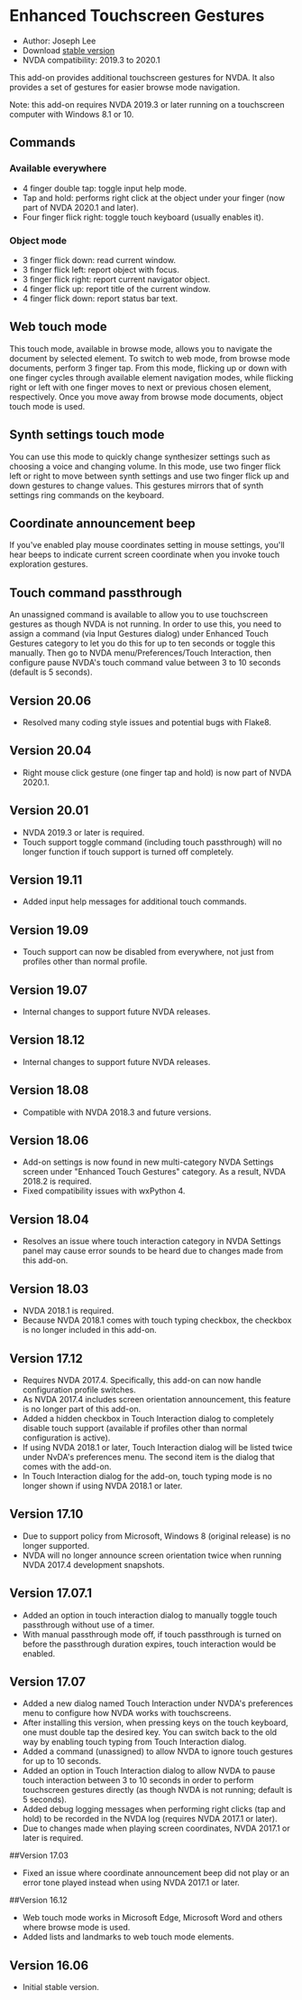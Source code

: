# Enhanced Touchscreen Gestures #

* Author: Joseph Lee
* Download [stable version][1]
* NVDA compatibility: 2019.3 to 2020.1

This add-on provides additional touchscreen gestures for NVDA. It also provides a set of gestures for easier browse mode navigation.

Note: this add-on requires NVDA 2019.3 or later running on a touchscreen computer with Windows 8.1 or 10.

## Commands

### Available everywhere

* 4 finger double tap: toggle input help mode.
* Tap and hold: performs right click at the object under your finger (now part of NVDA 2020.1 and later).
* Four finger flick right: toggle touch keyboard (usually enables it).

### Object mode

* 3 finger flick down: read current window.
* 3 finger flick left: report object with focus.
* 3 finger flick right: report current navigator object.
* 4 finger flick up: report title of the current window.
* 4 finger flick down: report status bar text.

## Web touch mode

This touch mode, available in browse mode, allows you to navigate the document by selected element. To switch to web mode, from browse mode documents, perform 3 finger tap. From this mode, flicking up or down with one finger cycles through available element navigation modes, while flicking right or left with one finger moves to next or previous chosen element, respectively. Once you move away from browse mode documents, object touch mode is used.

## Synth settings touch mode

You can use this mode to quickly change synthesizer settings such as choosing a voice and changing volume. In this mode, use two finger flick left or right to move between synth settings and use two finger flick up and down gestures to change values. This gestures mirrors that of synth settings ring commands on the keyboard.

## Coordinate announcement beep

If you've enabled play mouse coordinates setting in mouse settings, you'll hear beeps to indicate current screen coordinate when you invoke touch exploration gestures.

## Touch command passthrough

An unassigned command is available to allow you to use touchscreen gestures as though NVDA is not running. In order to use this, you need to assign a command (via Input Gestures dialog) under Enhanced Touch Gestures category to let you do this for up to ten seconds or toggle this manually. Then go to NVDA menu/Preferences/Touch Interaction, then configure pause NVDA's touch command value between 3 to 10 seconds (default is 5 seconds).

## Version 20.06

* Resolved many coding style issues and potential bugs with Flake8.

## Version 20.04

* Right mouse click gesture (one finger tap and hold) is now part of NVDA 2020.1.

## Version 20.01

* NVDA 2019.3 or later is required.
* Touch support toggle command (including touch passthrough) will no longer function if touch support is turned off completely.

## Version 19.11

* Added input help messages for additional touch commands.

## Version 19.09

* Touch support can now be disabled from everywhere, not just from profiles other than normal profile.

## Version 19.07

* Internal changes to support future NVDA releases.

## Version 18.12

* Internal changes to support future NVDA releases.

## Version 18.08

* Compatible with NVDA 2018.3 and future versions.

## Version 18.06

* Add-on settings is now found in new multi-category NVDA Settings screen under "Enhanced Touch Gestures" category. As a result, NVDA 2018.2 is required.
* Fixed compatibility issues with wxPython 4.

## Version 18.04

* Resolves an issue where touch interaction category in NVDA Settings panel may cause error sounds to be heard due to changes made from this add-on.

## Version 18.03

* NVDA 2018.1 is required.
* Because NVDA 2018.1 comes with touch typing checkbox, the checkbox is no longer included in this add-on.

## Version 17.12

* Requires NVDA 2017.4. Specifically, this add-on can now handle configuration profile switches.
* As NVDA 2017.4 includes screen orientation announcement, this feature is no longer part of this add-on.
* Added a hidden checkbox in Touch Interaction dialog to completely disable touch support (available if profiles other than normal configuration is active).
* If using NVDA 2018.1 or later, Touch Interaction dialog will be listed twice under NvDA's preferences menu. The second item is the dialog that comes with the add-on.
* In Touch Interaction dialog for the add-on, touch typing mode is no longer shown if using NVDA 2018.1 or later.

## Version 17.10

* Due to support policy from Microsoft, Windows 8 (original release) is no longer supported.
* NVDA will no longer announce screen orientation twice when running NVDA 2017.4 development snapshots.

## Version 17.07.1

* Added an option in touch interaction dialog to manually toggle touch passthrough without use of a timer.
* With manual passthrough mode off, if touch passthrough is turned on before the passthrough duration expires, touch interaction would be enabled.

## Version 17.07

* Added a new dialog named Touch Interaction under NVDA's preferences menu to configure how NVDA works with touchscreens.
* After installing this version, when pressing keys on the touch keyboard, one must double tap the desired key. You can switch back to the old way by enabling touch typing from Touch Interaction dialog.
* Added a command (unassigned) to allow NVDA to ignore touch gestures for up to 10 seconds.
* Added an option in Touch Interaction dialog to allow NVDA to pause touch interaction between 3 to 10 seconds in order to perform touchscreen gestures directly (as though NVDA is not running; default is 5 seconds).
* Added debug logging messages when performing right clicks (tap and hold) to be recorded in the NVDA log (requires NVDA 2017.1 or later).
* Due to changes made when playing screen coordinates, NVDA 2017.1 or later is required.

##Version 17.03

* Fixed an issue where coordinate announcement beep did not play or an error tone played instead when using NVDA 2017.1 or later.

##Version 16.12

* Web touch mode works in Microsoft Edge, Microsoft Word and others where browse mode is used.
* Added lists and landmarks to web touch mode elements.

## Version 16.06

* Initial stable version.

[1]: http://addons.nvda-project.org/files/get.php?file=ets
